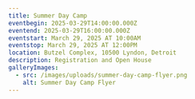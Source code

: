 ```yaml
---
title: Summer Day Camp
eventbegin: 2025-03-29T14:00:00.000Z
eventend: 2025-03-29T16:00:00.000Z
eventstart: March 29, 2025 AT 10:00AM
eventstop: March 29, 2025 AT 12:00PM
location: Butzel Complex, 10500 Lyndon, Detroit
description: Registration and Open House
galleryImages:
  - src: /images/uploads/summer-day-camp-flyer.png
    alt: Summer Day Camp Flyer
---
```

